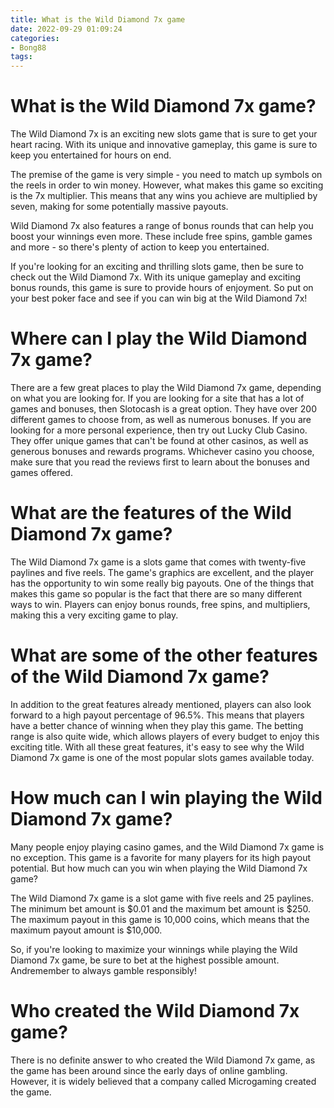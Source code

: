 ```yaml
---
title: What is the Wild Diamond 7x game
date: 2022-09-29 01:09:24
categories:
- Bong88
tags:
---
```



#  What is the Wild Diamond 7x game?

The Wild Diamond 7x is an exciting new slots game that is sure to get your heart racing. With its unique and innovative gameplay, this game is sure to keep you entertained for hours on end.

The premise of the game is very simple - you need to match up symbols on the reels in order to win money. However, what makes this game so exciting is the 7x multiplier. This means that any wins you achieve are multiplied by seven, making for some potentially massive payouts.

Wild Diamond 7x also features a range of bonus rounds that can help you boost your winnings even more. These include free spins, gamble games and more - so there's plenty of action to keep you entertained.

If you're looking for an exciting and thrilling slots game, then be sure to check out the Wild Diamond 7x. With its unique gameplay and exciting bonus rounds, this game is sure to provide hours of enjoyment. So put on your best poker face and see if you can win big at the Wild Diamond 7x!

#  Where can I play the Wild Diamond 7x game?

There are a few great places to play the Wild Diamond 7x game, depending on what you are looking for. If you are looking for a site that has a lot of games and bonuses, then Slotocash is a great option. They have over 200 different games to choose from, as well as numerous bonuses. If you are looking for a more personal experience, then try out Lucky Club Casino. They offer unique games that can't be found at other casinos, as well as generous bonuses and rewards programs. Whichever casino you choose, make sure that you read the reviews first to learn about the bonuses and games offered.

#  What are the features of the Wild Diamond 7x game?

The Wild Diamond 7x game is a slots game that comes with twenty-five paylines and five reels. The game's graphics are excellent, and the player has the opportunity to win some really big payouts. One of the things that makes this game so popular is the fact that there are so many different ways to win. Players can enjoy bonus rounds, free spins, and multipliers, making this a very exciting game to play.

# What are some of the other features of the Wild Diamond 7x game?

In addition to the great features already mentioned, players can also look forward to a high payout percentage of 96.5%. This means that players have a better chance of winning when they play this game. The betting range is also quite wide, which allows players of every budget to enjoy this exciting title. With all these great features, it's easy to see why the Wild Diamond 7x game is one of the most popular slots games available today.

#  How much can I win playing the Wild Diamond 7x game?

Many people enjoy playing casino games, and the Wild Diamond 7x game is no exception. This game is a favorite for many players for its high payout potential. But how much can you win when playing the Wild Diamond 7x game?

The Wild Diamond 7x game is a slot game with five reels and 25 paylines. The minimum bet amount is $0.01 and the maximum bet amount is $250. The maximum payout in this game is 10,000 coins, which means that the maximum payout amount is $10,000.

So, if you're looking to maximize your winnings while playing the Wild Diamond 7x game, be sure to bet at the highest possible amount. Andremember to always gamble responsibly!

#  Who created the Wild Diamond 7x game?

There is no definite answer to who created the Wild Diamond 7x game, as the game has been around since the early days of online gambling. However, it is widely believed that a company called Microgaming created the game.